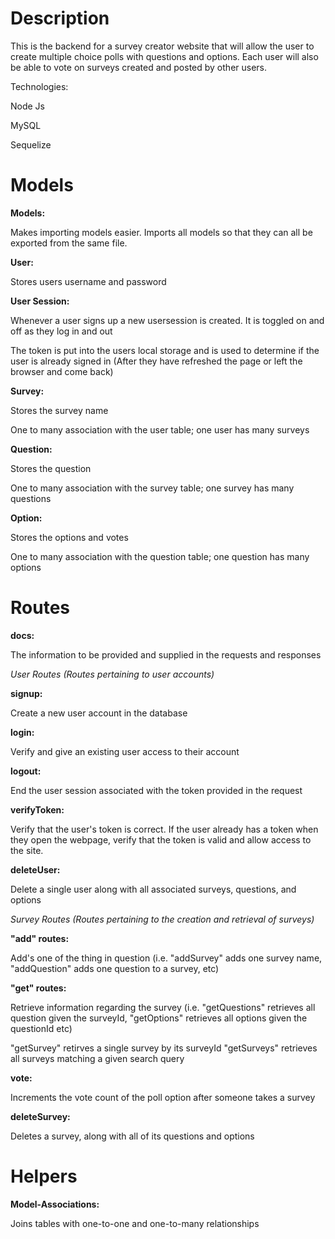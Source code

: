 # Description

This is the backend for a survey creator website that will allow the user to create 
multiple choice polls with questions and options. Each user will also be able to vote 
on surveys created and posted by other users.

Technologies:

Node Js

MySQL

Sequelize


# Models

**Models:**

Makes importing models easier. Imports all models so that they can all be exported from the same file.

**User:**

Stores users username and password

**User Session:**

Whenever a user signs up a new usersession is created. It is toggled on and off as they log in and out

The token is put into the users local storage and is used to
determine if the user is already signed in (After they have refreshed
the page or left the browser and come back)

**Survey:**

Stores the survey name

One to many association with the user table; one user has many surveys

**Question:**

Stores the question

One to many association with the survey table; one survey has many questions

**Option:**

Stores the options and votes

One to many association with the question table; one question has many options



# Routes

**docs:**

The information to be provided and supplied in the requests and responses

*User Routes (Routes pertaining to user accounts)*

**signup:**

Create a new user account in the database

**login:**

Verify and give an existing user access to their account

**logout:**

End the user session associated with the token provided in the request

**verifyToken:** 

Verify that the user's token is correct.
If the user already has a token when they open the webpage, verify that the token is valid
and allow access to the site.

**deleteUser:**

Delete a single user along with all associated surveys, questions, and options

*Survey Routes (Routes pertaining to the creation and retrieval of surveys)*

**"add" routes:**

Add's one of the thing in question (i.e. "addSurvey" adds one survey name, "addQuestion" adds one question to a survey, etc)

**"get" routes:**

Retrieve information regarding the survey (i.e. "getQuestions" retrieves all question given the surveyId, "getOptions" retrieves all options given the questionId etc)

"getSurvey" retirves a single survey by its surveyId
"getSurveys" retrieves all surveys matching a given search query

**vote:**

Increments the vote count of the poll option after someone takes a survey

**deleteSurvey:**

Deletes a survey, along with all of its questions and options


# Helpers

**Model-Associations:**

Joins tables with one-to-one and one-to-many relationships
